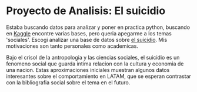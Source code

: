 # Proyecto de Analisis: El suicidio
Estaba buscando datos para analizar y poner en practica python, buscando en [Kaggle](https://www.kaggle.com/) encontre varias bases, pero queria apegarme a los temas 'sociales'. Escogi analizar una base de datos sobre [el suicidio](https://www.kaggle.com/datasets/omkargowda/suicide-rates-overview-1985-to-2021). Mis motivaciones son tanto personales como academicas. 

Bajo el crisol de la antropologia y las ciencias sociales, el suicidio es un fenomeno social que guarda intima relacion con la cultura y economia de una nacion. Estas aproximaciones iniciales muestran algunos datos interesantes sobre el comportamiento en LATAM, que se esperan contrastar con la bibliografia social sobre el tema en el futuro.